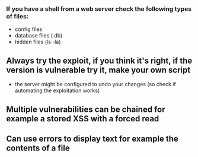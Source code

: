 ### If you have a shell from a web server check the following types of files:
- config files
- database files (.db)
- hidden files (ls -la)

## Always try the exploit, if you think it's right, if the version is vulnerable try it, make your own script
- the server might be configured to undo your changes (so check if automating the exploitation works)

## Multiple vulnerabilities can be chained for example a stored XSS with a forced read 

## Can use errors to display text for example the contents of a file